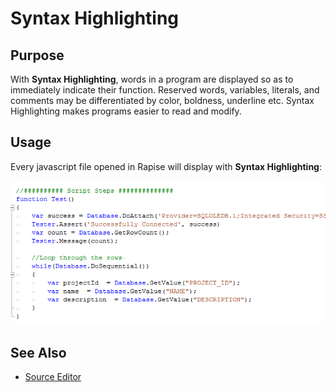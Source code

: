 # Syntax Highlighting

## Purpose

With **Syntax Highlighting**, words in a program are displayed so as to immediately indicate their function. Reserved words, variables, literals, and comments may be differentiated by color, boldness, underline etc. Syntax Highlighting makes programs easier to read and modify.

## Usage

Every javascript file opened in Rapise will display with **Syntax Highlighting**:

![syntax_highlighting](./img/syntax_highlighting1.png)

## See Also

- [Source Editor](source_editor.md)

